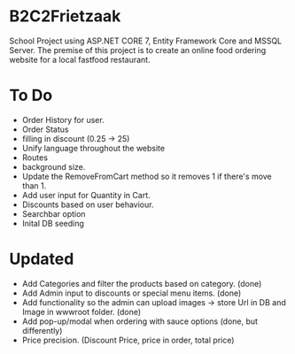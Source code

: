 # B2C2Frietzaak
School Project using ASP.NET CORE 7, Entity Framework Core and MSSQL Server. The premise of this project is to create an online food ordering website for a local fastfood restaurant.

# To Do
- Order History for user.
- Order Status
- filling in discount (0.25 -> 25)
- Unify language throughout the website
- Routes
- background size.
- Update the RemoveFromCart method so it removes 1 if there's move than 1.
- Add user input for Quantity in Cart.
- Discounts based on user behaviour.
- Searchbar option 
- Inital DB seeding

# Updated
- Add Categories and filter the products based on category. (done)
- Add Admin input to discounts or special menu items. (done)
- Add functionality so the admin can upload images -> store Url in DB and Image in wwwroot folder. (done)
- Add pop-up/modal when ordering with sauce options (done, but differently)
- Price precision. (Discount Price, price in order, total price)
